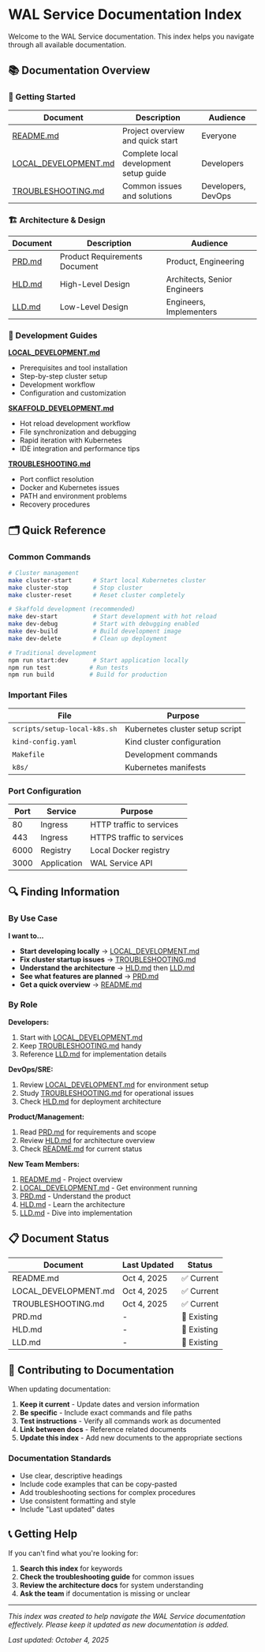 # WAL Service Documentation Index

Welcome to the WAL Service documentation. This index helps you navigate through all available documentation.

## 📚 Documentation Overview

### 🚀 Getting Started

| Document | Description | Audience |
|----------|-------------|----------|
| [README.md](../README.md) | Project overview and quick start | Everyone |
| [LOCAL_DEVELOPMENT.md](./LOCAL_DEVELOPMENT.md) | Complete local development setup guide | Developers |
| [TROUBLESHOOTING.md](./TROUBLESHOOTING.md) | Common issues and solutions | Developers, DevOps |

### 🏗️ Architecture & Design

| Document | Description | Audience |
|----------|-------------|----------|
| [PRD.md](./PRD.md) | Product Requirements Document | Product, Engineering |
| [HLD.md](./HLD.md) | High-Level Design | Architects, Senior Engineers |
| [LLD.md](./LLD.md) | Low-Level Design | Engineers, Implementers |

### 📖 Development Guides

**[LOCAL_DEVELOPMENT.md](./docs/LOCAL_DEVELOPMENT.md)**
- Prerequisites and tool installation
- Step-by-step cluster setup
- Development workflow
- Configuration and customization

**[SKAFFOLD_DEVELOPMENT.md](./docs/SKAFFOLD_DEVELOPMENT.md)**
- Hot reload development workflow
- File synchronization and debugging
- Rapid iteration with Kubernetes
- IDE integration and performance tips

**[TROUBLESHOOTING.md](./docs/TROUBLESHOOTING.md)**
- Port conflict resolution
- Docker and Kubernetes issues
- PATH and environment problems
- Recovery procedures

## 🗂️ Quick Reference

### Common Commands

```bash
# Cluster management
make cluster-start      # Start local Kubernetes cluster
make cluster-stop       # Stop cluster
make cluster-reset      # Reset cluster completely

# Skaffold development (recommended)
make dev-start          # Start development with hot reload
make dev-debug          # Start with debugging enabled
make dev-build          # Build development image
make dev-delete         # Clean up deployment

# Traditional development
npm run start:dev       # Start application locally
npm run test           # Run tests
npm run build          # Build for production
```

### Important Files

| File | Purpose |
|------|---------|
| `scripts/setup-local-k8s.sh` | Kubernetes cluster setup script |
| `kind-config.yaml` | Kind cluster configuration |
| `Makefile` | Development commands |
| `k8s/` | Kubernetes manifests |

### Port Configuration

| Port | Service | Purpose |
|------|---------|---------|
| 80 | Ingress | HTTP traffic to services |
| 443 | Ingress | HTTPS traffic to services |
| 6000 | Registry | Local Docker registry |
| 3000 | Application | WAL Service API |

## 🔍 Finding Information

### By Use Case

**I want to...**

- **Start developing locally** → [LOCAL_DEVELOPMENT.md](./LOCAL_DEVELOPMENT.md)
- **Fix cluster startup issues** → [TROUBLESHOOTING.md](./TROUBLESHOOTING.md)
- **Understand the architecture** → [HLD.md](./HLD.md) then [LLD.md](./LLD.md)
- **See what features are planned** → [PRD.md](./PRD.md)
- **Get a quick overview** → [README.md](../README.md)

### By Role

**Developers:**
1. Start with [LOCAL_DEVELOPMENT.md](./LOCAL_DEVELOPMENT.md)
2. Keep [TROUBLESHOOTING.md](./TROUBLESHOOTING.md) handy
3. Reference [LLD.md](./LLD.md) for implementation details

**DevOps/SRE:**
1. Review [LOCAL_DEVELOPMENT.md](./LOCAL_DEVELOPMENT.md) for environment setup
2. Study [TROUBLESHOOTING.md](./TROUBLESHOOTING.md) for operational issues
3. Check [HLD.md](./HLD.md) for deployment architecture

**Product/Management:**
1. Read [PRD.md](./PRD.md) for requirements and scope
2. Review [HLD.md](./HLD.md) for architecture overview
3. Check [README.md](../README.md) for current status

**New Team Members:**
1. [README.md](../README.md) - Project overview
2. [LOCAL_DEVELOPMENT.md](./LOCAL_DEVELOPMENT.md) - Get environment running
3. [PRD.md](./PRD.md) - Understand the product
4. [HLD.md](./HLD.md) - Learn the architecture
5. [LLD.md](./LLD.md) - Dive into implementation

## 📋 Document Status

| Document | Last Updated | Status |
|----------|-------------|---------|
| README.md | Oct 4, 2025 | ✅ Current |
| LOCAL_DEVELOPMENT.md | Oct 4, 2025 | ✅ Current |
| TROUBLESHOOTING.md | Oct 4, 2025 | ✅ Current |
| PRD.md | - | 📝 Existing |
| HLD.md | - | 📝 Existing |
| LLD.md | - | 📝 Existing |

## 🤝 Contributing to Documentation

When updating documentation:

1. **Keep it current** - Update dates and version information
2. **Be specific** - Include exact commands and file paths
3. **Test instructions** - Verify all commands work as documented
4. **Link between docs** - Reference related documents
5. **Update this index** - Add new documents to the appropriate sections

### Documentation Standards

- Use clear, descriptive headings
- Include code examples that can be copy-pasted
- Add troubleshooting sections for complex procedures
- Use consistent formatting and style
- Include "Last updated" dates

## 📞 Getting Help

If you can't find what you're looking for:

1. **Search this index** for keywords
2. **Check the troubleshooting guide** for common issues
3. **Review the architecture docs** for system understanding
4. **Ask the team** if documentation is missing or unclear

---

*This index was created to help navigate the WAL Service documentation effectively. Please keep it updated as new documentation is added.*

*Last updated: October 4, 2025*